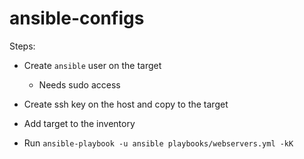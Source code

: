 # ansible-configs

Steps:

- Create `ansible` user on the target

  - Needs sudo access

- Create ssh key on the host and copy to the target
- Add target to the inventory
- Run `ansible-playbook -u ansible playbooks/webservers.yml -kK`
